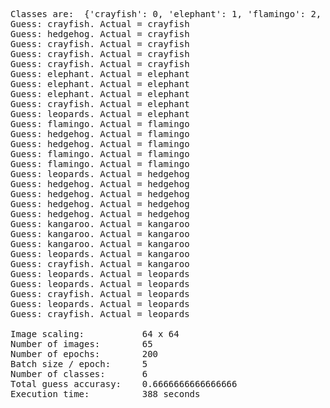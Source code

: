 <pre>
Classes are:  {'crayfish': 0, 'elephant': 1, 'flamingo': 2, 'hedgehog': 3, 'kangaroo': 4, 'leopards': 5}
Guess: crayfish. Actual = crayfish
Guess: hedgehog. Actual = crayfish
Guess: crayfish. Actual = crayfish
Guess: crayfish. Actual = crayfish
Guess: crayfish. Actual = crayfish
Guess: elephant. Actual = elephant
Guess: elephant. Actual = elephant
Guess: elephant. Actual = elephant
Guess: crayfish. Actual = elephant
Guess: leopards. Actual = elephant
Guess: flamingo. Actual = flamingo
Guess: hedgehog. Actual = flamingo
Guess: hedgehog. Actual = flamingo
Guess: flamingo. Actual = flamingo
Guess: flamingo. Actual = flamingo
Guess: leopards. Actual = hedgehog
Guess: hedgehog. Actual = hedgehog
Guess: hedgehog. Actual = hedgehog
Guess: hedgehog. Actual = hedgehog
Guess: hedgehog. Actual = hedgehog
Guess: kangaroo. Actual = kangaroo
Guess: kangaroo. Actual = kangaroo
Guess: kangaroo. Actual = kangaroo
Guess: leopards. Actual = kangaroo
Guess: crayfish. Actual = kangaroo
Guess: leopards. Actual = leopards
Guess: leopards. Actual = leopards
Guess: crayfish. Actual = leopards
Guess: leopards. Actual = leopards
Guess: crayfish. Actual = leopards

Image scaling:           64 x 64
Number of images:        65
Number of epochs:        200
Batch size / epoch:      5
Number of classes:       6
Total guess accurasy:    0.6666666666666666
Execution time:          388 seconds
</pre>